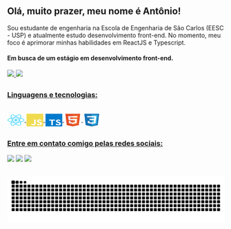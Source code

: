 ## Olá, muito prazer, meu nome é Antônio!
Sou estudante de engenharia na Escola de Engenharia de São Carlos (EESC - USP) e atualmente estudo desenvolvimento front-end. 
No momento, meu foco é aprimorar minhas habilidades em ReactJS e Typescript.

#### Em busca de um estágio em desenvolvimento front-end.
 <div>
  <a href="https://github.com/aq-simei">
  <img height="170em" src="https://github-readme-stats.vercel.app/api?username=aq-simei&show_icons=true&theme=ocean_dark&include_all_commits=true&count_private=true"/>
  <img height="170em" src="https://github-readme-stats.vercel.app/api/top-langs/?username=aq-simei&layout=compact&langs_count=7&theme=ocean_dark"/>
</div>
 
 ##
 
 ### Linguagens e tecnologias:
 
<div style="display: inline_block"><br>
    <img align="center" alt="Rafa-React" height="30" width="40" src="https://raw.githubusercontent.com/devicons/devicon/master/icons/react/react-original.svg">
  <img align="center" alt="Antonio-Js" height="30" width="40" src="https://raw.githubusercontent.com/devicons/devicon/master/icons/javascript/javascript-plain.svg">
  <img align="center" alt="Antonio-Ts" height="30" width="40" src="https://raw.githubusercontent.com/devicons/devicon/master/icons/typescript/typescript-plain.svg">
  <img align="center" alt="Antonio-HTML" height="30" width="40" src="https://raw.githubusercontent.com/devicons/devicon/master/icons/html5/html5-original.svg">
  <img align="center" alt="Antonio-CSS" height="30" width="40" src="https://raw.githubusercontent.com/devicons/devicon/master/icons/css3/css3-original.svg">
  
</div>
  
 ##
 
### Entre em contato comigo pelas redes sociais:
 
<div> 
  <a href="https://instagram.com/aq.simei" target="_blank"><img src="https://img.shields.io/badge/-Instagram-%23E4405F?style=for-the-badge&logo=instagram&logoColor=white" target="_blank"></a>
  <a href = "mailto:aq.simei@gmail.com"><img src="https://img.shields.io/badge/-Gmail-%23333?style=for-the-badge&logo=gmail&logoColor=white" target="_blank"></a>
  <a href="https://www.linkedin.com/in/antonio-simei" target="_blank"><img src="https://img.shields.io/badge/-LinkedIn-%230077B5?style=for-the-badge&logo=linkedin&logoColor=white" target="_blank"></a> 
 
 <br>
 <br>
 
 
  ![Snake animation](https://github.com/aq-simei/aq-simei/blob/output/github-contribution-grid-snake.svg)
 
</div>
